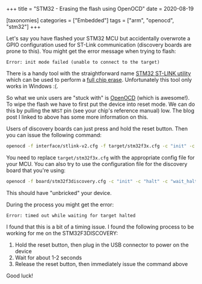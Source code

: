 +++
title = "STM32 - Erasing the flash using OpenOCD"
date = 2020-08-19

[taxonomies]
categories = ["Embedded"]
tags = ["arm", "openocd", "stm32"]
+++

Let's say you have flashed your STM32 MCU but accidentally overwrote a GPIO configuration used for ST-Link communication (discovery boards are prone to this). You might get the error message when trying to flash:

<!-- more -->

```
Error: init mode failed (unable to connect to the target)
```

There is a handy tool with the straightforward name [STM32 ST-LINK utility](https://www.st.com/en/development-tools/stsw-link004.html#get-software) which can be used to perform a [full chip erase](https://www.newbiehack.com/categories/newbiehack-tutorial-ARM-video9-created5202016113040AM-nomenu). Unfortunately this tool only works in Windows :(.

So what we unix users are "stuck with" is [OpenOCD](http://openocd.org/) (which is awesome!). To wipe the flash we have to first put the device into reset mode. We can do this by pulling the `NRST` pin (see your chip's reference manual) low. The blog post I linked to above has some more information on this.

Users of discovery boards can just press and hold the reset button. Then you can issue the following command:

```bash
openocd -f interface/stlink-v2.cfg -f target/stm32f3x.cfg -c "init" -c "halt" -c "wait_halt" -c "stm32f1x mass_erase 0" -c "sleep 200" -c "reset run" -c "shutdown"
```

You need to replace `target/stm32f3x.cfg` with the appropriate config file for your MCU. You can also try to use the configuration file for the discovery board that you're using:

```bash
openocd -f board/stm32f3discovery.cfg -c "init" -c "halt" -c "wait_halt" -c "stm32f1x mass_erase 0" -c "sleep 200" -c "reset run" -c "shutdown"
```

This should have "unbricked" your device.

During the process you might get the error:

```
Error: timed out while waiting for target halted
```

I found that this is a bit of a timing issue. I found the following process to be working for me on the STM32F3DISCOVERY:

1) Hold the reset button, then plug in the USB connector to power on the device
2) Wait for about 1-2 seconds
3) Release the reset button, then immediately issue the command above

Good luck!
